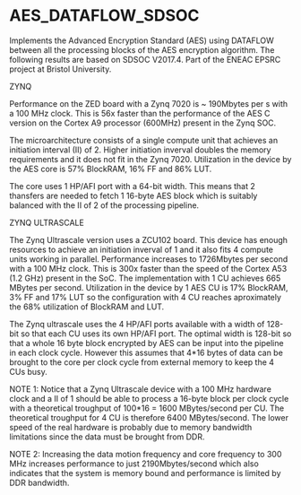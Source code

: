 # AES_DATAFLOW_SDSOC

Implements the Advanced Encryption Standard (AES) using DATAFLOW between all the processing blocks of the AES encryption algorithm. The following results are based on SDSOC V2017.4. Part of the ENEAC EPSRC project at Bristol University.

ZYNQ

Performance on the ZED board with a Zynq 7020 is ~ 190Mbytes per s with a 100 MHz clock. This is 56x faster than the performance of the AES C version on the Cortex A9 processor (600MHz) present in the Zynq SOC. 

The microarchitecture consists of a single compute unit that achieves an initiation interval (II) of 2. Higher initiation inverval doubles the memory requirements and it does not fit in the Zynq 7020. Utilization in the device by the AES core is 57% BlockRAM, 16% FF and 86% LUT.    

The core uses 1 HP/AFI port with a 64-bit width. This means that 2 thansfers are needed to fetch 1 16-byte AES block which is suitably balanced with the II of 2 of the processing pipeline.

ZYNQ ULTRASCALE

The Zynq Ultrascale version uses a ZCU102 board. This device has enough resources to achieve an initiation inverval of 1 and it also fits 4 compute units working in parallel. Performance increases to 1726Mbytes per second with a 100 MHz clock. 
This is 300x faster than the speed of the Cortex A53 (1.2 GHz) present in the SoC.  The implementation with 1 CU achieves 665 MBytes per second. Utilization in the device by 1 AES CU is 17% BlockRAM, 3% FF and 17% LUT so the configuration with 4 CU reaches aproximately the 68% utilization of BlockRAM and LUT.    


The Zynq ultrascale uses the 4 HP/AFI ports available with a width of 128-bit so that each CU uses its own HP/AFI port. The optimal width is 128-bit so that a whole 16 byte block encrypted by AES can be input into the pipeline in each clock cycle. However this assumes that 4*16 bytes of data can be brought to the core per clock cycle from external memory to keep the 4 CUs busy. 

NOTE 1: Notice that a Zynq Ultrascale device with a 100 MHz hardware clock and a II of 1 should be able to process a 16-byte block per clock cycle with a theoretical troughput of 100*16 = 1600 MBytes/second per CU. The theoretical troughput for 4 CU is therefore 6400 MBytes/second. The lower speed of the real hardware is probably due to memory bandwidth limitations since the data must be brought from DDR.

NOTE 2: Increasing the data motion frequency and core frequency to 300 MHz increases performance to just 2190Mbytes/second which also indicates that the system is memory bound and performance is limited by DDR bandwidth.        
